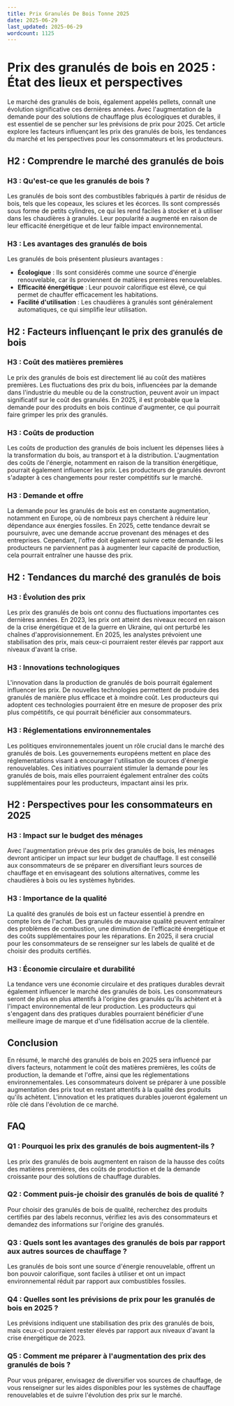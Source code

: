 ```yaml
---
title: Prix Granulés De Bois Tonne 2025
date: 2025-06-29
last_updated: 2025-06-29
wordcount: 1125
---
```


# Prix des granulés de bois en 2025 : État des lieux et perspectives

Le marché des granulés de bois, également appelés pellets, connaît une évolution significative ces dernières années. Avec l'augmentation de la demande pour des solutions de chauffage plus écologiques et durables, il est essentiel de se pencher sur les prévisions de prix pour 2025. Cet article explore les facteurs influençant les prix des granulés de bois, les tendances du marché et les perspectives pour les consommateurs et les producteurs.

## H2 : Comprendre le marché des granulés de bois

### H3 : Qu'est-ce que les granulés de bois ?

Les granulés de bois sont des combustibles fabriqués à partir de résidus de bois, tels que les copeaux, les sciures et les écorces. Ils sont compressés sous forme de petits cylindres, ce qui les rend faciles à stocker et à utiliser dans les chaudières à granulés. Leur popularité a augmenté en raison de leur efficacité énergétique et de leur faible impact environnemental.

### H3 : Les avantages des granulés de bois

Les granulés de bois présentent plusieurs avantages :

- **Écologique** : Ils sont considérés comme une source d'énergie renouvelable, car ils proviennent de matières premières renouvelables.
- **Efficacité énergétique** : Leur pouvoir calorifique est élevé, ce qui permet de chauffer efficacement les habitations.
- **Facilité d'utilisation** : Les chaudières à granulés sont généralement automatiques, ce qui simplifie leur utilisation.

## H2 : Facteurs influençant le prix des granulés de bois

### H3 : Coût des matières premières

Le prix des granulés de bois est directement lié au coût des matières premières. Les fluctuations des prix du bois, influencées par la demande dans l'industrie du meuble ou de la construction, peuvent avoir un impact significatif sur le coût des granulés. En 2025, il est probable que la demande pour des produits en bois continue d'augmenter, ce qui pourrait faire grimper les prix des granulés.

### H3 : Coûts de production

Les coûts de production des granulés de bois incluent les dépenses liées à la transformation du bois, au transport et à la distribution. L'augmentation des coûts de l'énergie, notamment en raison de la transition énergétique, pourrait également influencer les prix. Les producteurs de granulés devront s'adapter à ces changements pour rester compétitifs sur le marché.

### H3 : Demande et offre

La demande pour les granulés de bois est en constante augmentation, notamment en Europe, où de nombreux pays cherchent à réduire leur dépendance aux énergies fossiles. En 2025, cette tendance devrait se poursuivre, avec une demande accrue provenant des ménages et des entreprises. Cependant, l'offre doit également suivre cette demande. Si les producteurs ne parviennent pas à augmenter leur capacité de production, cela pourrait entraîner une hausse des prix.

## H2 : Tendances du marché des granulés de bois

### H3 : Évolution des prix

Les prix des granulés de bois ont connu des fluctuations importantes ces dernières années. En 2023, les prix ont atteint des niveaux record en raison de la crise énergétique et de la guerre en Ukraine, qui ont perturbé les chaînes d'approvisionnement. En 2025, les analystes prévoient une stabilisation des prix, mais ceux-ci pourraient rester élevés par rapport aux niveaux d'avant la crise.

### H3 : Innovations technologiques

L'innovation dans la production de granulés de bois pourrait également influencer les prix. De nouvelles technologies permettent de produire des granulés de manière plus efficace et à moindre coût. Les producteurs qui adoptent ces technologies pourraient être en mesure de proposer des prix plus compétitifs, ce qui pourrait bénéficier aux consommateurs.

### H3 : Réglementations environnementales

Les politiques environnementales jouent un rôle crucial dans le marché des granulés de bois. Les gouvernements européens mettent en place des réglementations visant à encourager l'utilisation de sources d'énergie renouvelables. Ces initiatives pourraient stimuler la demande pour les granulés de bois, mais elles pourraient également entraîner des coûts supplémentaires pour les producteurs, impactant ainsi les prix.

## H2 : Perspectives pour les consommateurs en 2025

### H3 : Impact sur le budget des ménages

Avec l'augmentation prévue des prix des granulés de bois, les ménages devront anticiper un impact sur leur budget de chauffage. Il est conseillé aux consommateurs de se préparer en diversifiant leurs sources de chauffage et en envisageant des solutions alternatives, comme les chaudières à bois ou les systèmes hybrides.

### H3 : Importance de la qualité

La qualité des granulés de bois est un facteur essentiel à prendre en compte lors de l'achat. Des granulés de mauvaise qualité peuvent entraîner des problèmes de combustion, une diminution de l'efficacité énergétique et des coûts supplémentaires pour les réparations. En 2025, il sera crucial pour les consommateurs de se renseigner sur les labels de qualité et de choisir des produits certifiés.

### H3 : Économie circulaire et durabilité

La tendance vers une économie circulaire et des pratiques durables devrait également influencer le marché des granulés de bois. Les consommateurs seront de plus en plus attentifs à l'origine des granulés qu'ils achètent et à l'impact environnemental de leur production. Les producteurs qui s'engagent dans des pratiques durables pourraient bénéficier d'une meilleure image de marque et d'une fidélisation accrue de la clientèle.

## Conclusion

En résumé, le marché des granulés de bois en 2025 sera influencé par divers facteurs, notamment le coût des matières premières, les coûts de production, la demande et l'offre, ainsi que les réglementations environnementales. Les consommateurs doivent se préparer à une possible augmentation des prix tout en restant attentifs à la qualité des produits qu'ils achètent. L'innovation et les pratiques durables joueront également un rôle clé dans l'évolution de ce marché.

## FAQ

### Q1 : Pourquoi les prix des granulés de bois augmentent-ils ?

Les prix des granulés de bois augmentent en raison de la hausse des coûts des matières premières, des coûts de production et de la demande croissante pour des solutions de chauffage durables.

### Q2 : Comment puis-je choisir des granulés de bois de qualité ?

Pour choisir des granulés de bois de qualité, recherchez des produits certifiés par des labels reconnus, vérifiez les avis des consommateurs et demandez des informations sur l'origine des granulés.

### Q3 : Quels sont les avantages des granulés de bois par rapport aux autres sources de chauffage ?

Les granulés de bois sont une source d'énergie renouvelable, offrent un bon pouvoir calorifique, sont faciles à utiliser et ont un impact environnemental réduit par rapport aux combustibles fossiles.

### Q4 : Quelles sont les prévisions de prix pour les granulés de bois en 2025 ?

Les prévisions indiquent une stabilisation des prix des granulés de bois, mais ceux-ci pourraient rester élevés par rapport aux niveaux d'avant la crise énergétique de 2023.

### Q5 : Comment me préparer à l'augmentation des prix des granulés de bois ?

Pour vous préparer, envisagez de diversifier vos sources de chauffage, de vous renseigner sur les aides disponibles pour les systèmes de chauffage renouvelables et de suivre l'évolution des prix sur le marché.